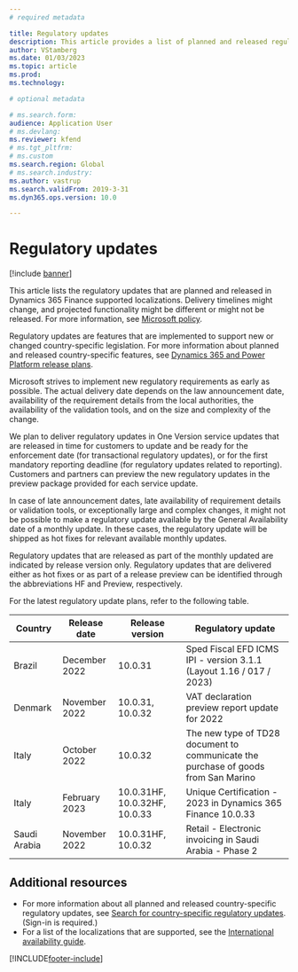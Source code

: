 ```yaml
---
# required metadata

title: Regulatory updates
description: This article provides a list of planned and released regulatory updates for Microsoft Dynamics 365 Finance.
author: VStamberg
ms.date: 01/03/2023
ms.topic: article
ms.prod: 
ms.technology: 

# optional metadata

# ms.search.form:
audience: Application User
# ms.devlang: 
ms.reviewer: kfend
# ms.tgt_pltfrm: 
# ms.custom
ms.search.region: Global
# ms.search.industry: 
ms.author: vastrup
ms.search.validFrom: 2019-3-31
ms.dyn365.ops.version: 10.0

---
```


# Regulatory updates

[!include [banner](../includes/banner.md)]

This article lists the regulatory updates that are planned and released in Dynamics 365 Finance supported localizations. Delivery timelines might change, and projected functionality might be different or might not be released. For more information, see [Microsoft policy](https://go.microsoft.com/fwlink/p/?linkid=2007332). 

Regulatory updates are features that are implemented to support new or changed country-specific legislation. For more information about planned and released country-specific features, see [Dynamics 365 and Power Platform release plans](/business-applications-release-notes/index).

Microsoft strives to implement new regulatory requirements as early as possible. The actual delivery date depends on the law announcement date, availability of the requirement details from the local authorities, the availability of the validation tools, and on the size and complexity of the change.

We plan to deliver regulatory updates in One Version service updates that are released in time for customers to update and be ready for the enforcement date (for transactional regulatory updates), or for the first mandatory reporting deadline (for regulatory updates related to reporting). Customers and partners can preview the new regulatory updates in the preview package provided for each service update.

In case of late announcement dates, late availability of requirement details or validation tools, or exceptionally large and complex changes, it might not be possible to make a regulatory update available by the General Availability date of a monthly update. In these cases, the regulatory update will be shipped as hot fixes for relevant available monthly updates.

Regulatory updates that are released as part of the monthly updated are indicated by release version only. Regulatory updates that are delivered either as hot fixes or as part of a release preview can be identified through the abbreviations HF and Preview, respectively. 

For the latest regulatory update plans, refer to the following table.   

|Country|Release date|Release version|Regulatory update|
|--------------------|---------------|-------|-------| 
|      Brazil         |   December 2022         | 10.0.31         |    Sped Fiscal EFD ICMS IPI - version 3.1.1 (Layout 1.16 / 017 / 2023)  |
|      Denmark         |   November 2022         | 10.0.31, 10.0.32   |    VAT declaration preview report update for 2022  |
|      Italy      |   October 2022| 10.0.32 | The new type of TD28 document to communicate the purchase of goods from San Marino |
|      Italy      |   February 2023| 10.0.31HF, 10.0.32HF, 10.0.33 | Unique Certification - 2023 in Dynamics 365 Finance 10.0.33 |
|      Saudi Arabia      |   November 2022| 10.0.31HF, 10.0.32 | Retail - Electronic invoicing in Saudi Arabia - Phase 2 |


## Additional resources
- For more information about all planned and released country-specific regulatory updates, see [Search for country-specific regulatory updates](search-for-regulatory-updates.md). (Sign-in is required.)
- For a list of the localizations that are supported, see the [International availability guide](https://aka.ms/dynamics_365_international_availability_deck).



[!INCLUDE[footer-include](../../includes/footer-banner.md)]

